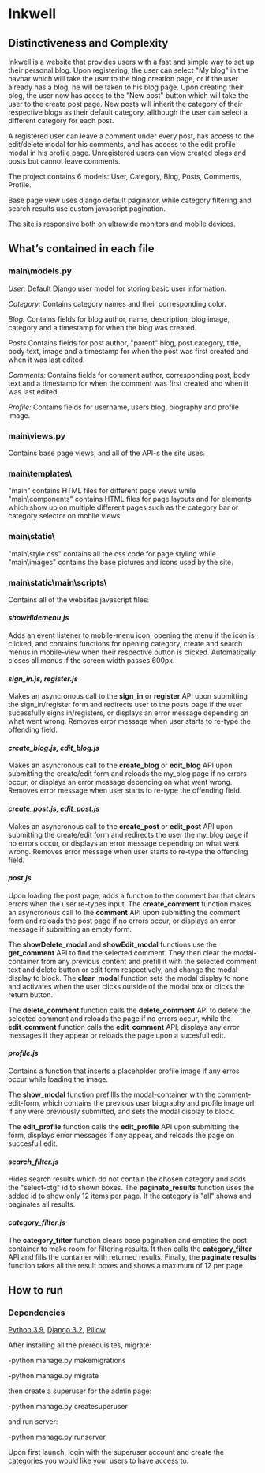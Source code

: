 # Inkwell

## Distinctiveness and Complexity

Inkwell is a website that provides users with a fast and simple way to set up their personal blog. Upon registering, the user can select "My blog" in the navbar which will take the user to the blog creation page, or if the user already has a blog, he will be taken to his blog page. Upon creating their blog, the user now has acces to the "New post" button which will take the user to the create post page. New posts will inherit the category of their respective blogs as their default category, allthough the user can select a different category for each post.

A registered user can leave a comment under every post, has access to the edit/delete modal for his comments, and has access to the edit profile modal in his profile page. Unregistered users can view created blogs and posts but cannot leave comments. 

The project contains 6 models: User, Category, Blog, Posts, Comments, Profile.

Base page view uses django default paginator, while category filtering and search results use custom javascript pagination.

The site is responsive both on ultrawide monitors and mobile devices.

## What’s contained in each file

### main\models.py

*User:*
Default Django user model for storing basic user information.

*Category:*
Contains category names and their corresponding color.

*Blog:*
Contains fields for blog author, name, description, blog image, category and a timestamp for when the blog was created.

*Posts*
Contains fields for post author, "parent" blog, post category, title, body text, image and a timestamp for when the post was first created and when it was last edited.

*Comments:*
Contains fields for comment author, corresponding post, body text and a timestamp for when the comment was first created and when it was last edited.

*Profile:*
Contains fields for username, users blog, biography and profile image.

### main\views.py

Contains base page views, and all of the API-s the site uses.

### main\templates\

"main\" contains HTML files for different page views while "main\components\" contains HTML files for page layouts and for elements which show up on multiple different pages such as the category bar or category selector on mobile views.

### main\static\

"main\style.css" contains all the css code for page styling while "main\images\" contains the base pictures and icons used by the site.

### main\static\main\scripts\

Contains all of the websites javascript files:

#### ***showHidemenu.js***

Adds an event listener to mobile-menu icon, opening the menu if the icon is clicked, and contains functions for opening category, create and search menus in mobile-view when their respective button is clicked. Automatically closes all menus if the screen width passes 600px.

#### ***sign_in.js, register.js***

Makes an asyncronous call to the **sign_in** or **register** API upon submitting the sign_in/register form and redirects user to the posts page if the user sucessfully signs in/registers, or displays an error message depending on what went wrong. Removes error message when user starts to re-type the offending field.

#### ***create_blog.js, edit_blog.js***

Makes an asyncronous call to the **create_blog** or **edit_blog** API upon submitting the create/edit form and reloads the my_blog page if no errors occur, or displays an error message depending on what went wrong. Removes error message when user starts to re-type the offending field.

#### ***create_post.js, edit_post.js***

Makes an asyncronous call to the **create_post** or **edit_post** API upon submitting the create/edit form and redirects the user the my_blog page if no errors occur, or displays an error message depending on what went wrong. Removes error message when user starts to re-type the offending field.

#### ***post.js***

Upon loading the post page, adds a function to the comment bar that clears errors when the user re-types input. The **create_comment** function makes an asyncronous call to the **comment** API upon submitting the comment form and reloads the post page if no errors occur, or displays an error message if submitting an empty form.

The **showDelete_modal** and **showEdit_modal** functions use the **get_comment** API to find the selected comment. They then clear the modal-container from any previous content and prefill it with the selected comment text and delete button or edit form respectively, and change the modal display to block.
The **clear_modal** function sets the modal display to none and activates when the user clicks outside of the modal box or clicks the return button.

The **delete_comment** function calls the **delete_comment** API to delete the selected comment and reloads the page if no errors occur, while the **edit_comment** function calls the **edit_comment** API, displays any error messages if they appear or reloads the page upon a sucesfull edit.

#### ***profile.js***

Contains a function that inserts a placeholder profile image if any erros occur while loading the image.

The **show_modal** function prefillls the modal-container with the comment-edit-form, which contains the previous user biography and profile image url if any were previously submitted, and sets the modal display to block.

The **edit_profile** function calls the **edit_profile** API upon submitting the form, displays error messages if any appear, and reloads the page on succesfull edit.

#### ***search_filter.js***

Hides search results which do not contain the chosen category and adds the "select-ctg" id to shown boxes. The **paginate_results** function uses the added id to show only 12 items per page. If the category is "all" shows and paginates all results.

#### ***category_filter.js***

The **category_filter** function clears base pagination and empties the post container to make room for filtering results. It then calls the **category_filter** API and fills the container with returned results. Finally, the **paginate results** function takes all the result boxes and shows a maximum of 12 per page.

## How to run

### Dependencies
[Python 3.9](https://www.python.org/downloads/release/python-390/), [Django 3.2](https://www.djangoproject.com/download/), [Pillow](https://pillow.readthedocs.io/en/stable/)

After installing all the prerequisites, migrate:

-python manage.py makemigrations

-python manage.py migrate

then create a superuser for the admin page:

-python manage.py createsuperuser

and run server:

-python manage.py runserver

Upon first launch, login with the superuser account and create the categories you would like your users to have access to.


